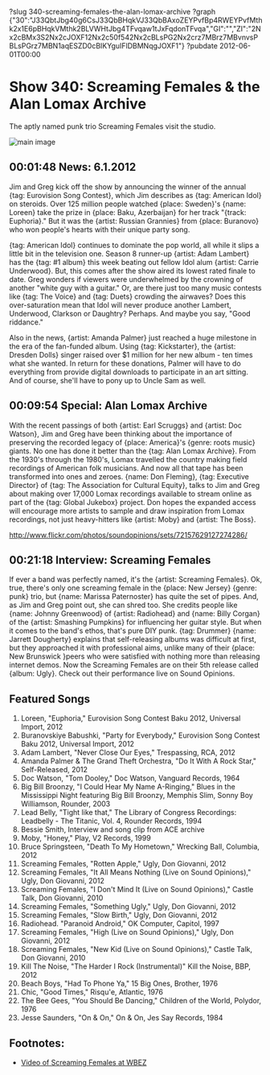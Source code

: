 ?slug 340-screaming-females-the-alan-lomax-archive
?graph {"30":"J33QbtJbg40g6CsJ33QbBHqkVJ33QbBAxoZEYPvfBp4RWEYPvfMthk2x1E6pBHqkVMthk2BLVWHtJbg4TFvqaw1tJxFqdonTFvqa","GI":"","ZI":"2Nx2cBMx3S2Nx2cJOXF12Nx2c50f542Nx2cBLsPG2Nx2crz7MBrz7MBvnvsPBLsPGrz7MBN1aqESZD0cBIKYguIFlDBMNqgJOXF1"}
?pubdate 2012-06-01T00:00

# Show 340: Screaming Females & the Alan Lomax Archive
The aptly named punk trio Screaming Females visit the studio.

![main image](http://static.soundopinions.org/images/2012/screamingfemales.jpg)

## 00:01:48 News: 6.1.2012
Jim and Greg kick off the show by announcing the winner of the annual {tag: Eurovision Song Contest}, which Jim describes as {tag: American Idol} on steroids. Over 125 million people watched {place: Sweden}'s {name: Loreen} take the prize in {place: Baku, Azerbaijan} for her track "{track: Euphoria}." But it was the {artist: Russian Grannies} from {place: Buranovo} who won people's hearts with their unique party song.

{tag: American Idol} continues to dominate the pop world, all while it slips a little bit in the television one. Season 8 runner-up {artist: Adam Lambert} has the {tag: #1 album} this week beating out fellow Idol alum {artist: Carrie Underwood}. But, this comes after the show aired its lowest rated finale to date. Greg wonders if viewers were underwhelmed by the crowning of another "white guy with a guitar." Or, are there just too many music contests like {tag: The Voice} and {tag: Duets} crowding the airwaves? Does this over-saturation mean that Idol will never produce another Lambert, Underwood, Clarkson or Daughtry? Perhaps. And maybe you say, "Good riddance."

Also in the news, {artist: Amanda Palmer} just reached a huge milestone in the era of the fan-funded album. Using {tag: Kickstarter}, the {artist: Dresden Dolls} singer raised over $1 million for her new album - ten times what she wanted. In return for these donations, Palmer will have to do everything from provide digital downloads to participate in an art sitting. And of course, she'll have to pony up to Uncle Sam as well.

## 00:09:54 Special: Alan Lomax Archive
With the recent passings of both {artist: Earl Scruggs} and {artist: Doc Watson}, Jim and Greg have been thinking about the importance of preserving the recorded legacy of {place: America}'s {genre: roots music} giants. No one has done it better than the {tag: Alan Lomax Archive}. From the 1930's through the 1980's, Lomax travelled the country making field recordings of American folk musicians. And now all that tape has been transformed into ones and zeroes. {name: Don Fleming}, {tag: Executive Director} of {tag: The Association for Cultural Equity}, talks to Jim and Greg about making over 17,000 Lomax recordings available to stream online as part of the {tag: Global Jukebox} project. Don hopes the expanded access will encourage more artists to sample and draw inspiration from Lomax recordings, not just heavy-hitters like {artist: Moby} and {artist: The Boss}.

http://www.flickr.com/photos/soundopinions/sets/72157629127274286/

## 00:21:18 Interview: Screaming Females
If ever a band was perfectly named, it's the {artist: Screaming Females}. Ok, true, there's only one screaming female in the {place: New Jersey} {genre: punk} trio, but {name: Marissa Paternoster} has quite the set of pipes. And, as Jim and Greg point out, she can shred too. She credits people like {name: Johnny Greenwood} of {artist: Radiohead} and {name: Billy Corgan} of the {artist: Smashing Pumpkins} for influencing her guitar style. But when it comes to the band's ethos, that's pure DIY punk. {tag: Drummer} {name: Jarrett Dougherty} explains that self-releasing albums was difficult at first, but they approached it with professional aims, unlike many of their {place: New Brunswick }peers who were satisfied with nothing more than releasing internet demos. Now the Screaming Females are on their 5th release called {album: Ugly}. Check out their performance live on Sound Opinions.


## Featured Songs
1. Loreen, "Euphoria," Eurovision Song Contest Baku 2012, Universal Import, 2012
2. Buranovskiye Babushki, "Party for Everybody," Eurovision Song Contest Baku 2012, Universal Import, 2012
3. Adam Lambert, "Never Close Our Eyes," Trespassing, RCA, 2012
4. Amanda Palmer & The Grand Theft Orchestra, "Do It With A Rock Star," Self-Released, 2012
5. Doc Watson, "Tom Dooley," Doc Watson, Vanguard Records, 1964
6. Big Bill Broonzy, "I Could Hear My Name A-Ringing," Blues in the Mississippi Night featuring Big Bill Broonzy, Memphis Slim, Sonny Boy Williamson, Rounder, 2003
7. Lead Belly, "Tight like that," The Library of Congress Recordings: Leadbelly - The Titanic, Vol. 4, Rounder Records, 1994
8. Bessie Smith, Interview and song clip from ACE archive
9. Moby, "Honey," Play, V2 Records, 1999
10. Bruce Springsteen, "Death To My Hometown," Wrecking Ball, Columbia, 2012
11. Screaming Females, "Rotten Apple," Ugly, Don Giovanni, 2012
12. Screaming Females, "It All Means Nothing (Live on Sound Opinions)," Ugly, Don Giovanni, 2012
13. Screaming Females, "I Don't Mind It (Live on Sound Opinions)," Castle Talk, Don Giovanni, 2010
14. Screaming Females, "Something Ugly," Ugly, Don Giovanni, 2012
15. Screaming Females, "Slow Birth," Ugly, Don Giovanni, 2012
16. Radiohead. "Paranoid Android," OK Computer, Capitol, 1997
17. Screaming Females, "High (Live on Sound Opinions)," Ugly, Don Giovanni, 2012
18. Screaming Females, "New Kid (Live on Sound Opinions)," Castle Talk, Don Giovanni, 2010
19. Kill The Noise, "The Harder I Rock (Instrumental)" Kill the Noise, BBP, 2012
20. Beach Boys, "Had To Phone Ya," 15 Big Ones, Brother, 1976
21. Chic, "Good Times," Risqu'e, Atlantic, 1976
22. The Bee Gees, "You Should Be Dancing," Children of the World, Polydor, 1976
23. Jesse Saunders, "On & On," On & On, Jes Say Records, 1984

## Footnotes:
- [Video of Screaming Females at WBEZ](http://www.wbez.org/blogs/bez/2012-06/screaming-females-perform-wbez-studios-sound-opinions-99733)

